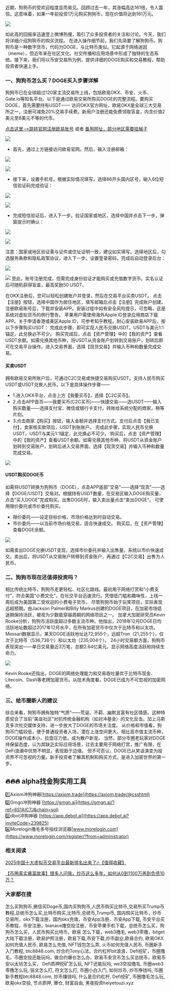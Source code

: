 近期，狗狗币的受欢迎程度显而易见。回顾过去一年，其涨幅高达161倍，令人震惊。这意味着，如果一年前投资1万元购买狗狗币，现在价值将达到161万元。

[![](https://307e939.webp.li/20250423094931034.png)](https://btc8848.com/top-10-exchanges)

如此高的回报率迅速登上微博热搜，吸引了众多投资者的关注和讨论。今天，我们将详细介绍狗狗币的购买流程。
在进入操作细节前，我们先简要了解狗狗币。狗狗币是一种数字货币，代码为DOGE，与比特币类似。它起源于网络迷因（meme），但近年来在社区文化、社交传播和应用场景中形成了独特的生态系统。接下来，我们将以币安交易所为例，提供详细的DOGE购买和交易教程，帮助投资者快速上手。

### 一、狗狗币怎么买？DOGE买入步骤详解
狗狗币已在全球超过120家主流交易所上线，包括欧易OKX、币安、火币、Gate.io等知名平台。以下是通过欧易交易所购买DOGE的完整流程。要购买DOGE，首先需要持有USDT——
访问OKX官方网址，欧易OKX是全球三大交易所之一，注册可减免20%交易手续费。新用户注册还能免费领取盲盒，内含价值2美元至8美元不等的代币。

 [点击这里–>跳转官网注册欧易账号](https://www.chouyi.world/zh-hans/join/18639032)  或者 [备用网址，部分地区需要挂梯子](https://www.okx.com/zh-hans/join/74873351)

 [![](https://fe095ec.webp.li/top-10-exchanges-001.jpg)](https://www.chouyi.world/zh-hans/join/18639032)

- 首先，通过上方链接访问欧易官网。然后，输入注册邮箱：

[![](https://ac63e02.webp.li/okx2.jpg)](https://btc8848.com/top-10-exchanges)

[![](https://ac63e02.webp.li/okx3.jpg)](https://btc8848.com/top-10-exchanges)

- 接下来，设置手机号。根据实际情况填写，选择86开头国内区号，输入6位短信验证码完成验证：

[![](https://ac63e02.webp.li/okx4.jpg)](https://btc8848.com/top-10-exchanges)

[![](https://ac63e02.webp.li/okx5.jpg)](https://btc8848.com/top-10-exchanges)

- 完成短信验证后，进入下一步。验证国家或地区，选择中国并点击下一步，弹窗提示时确认：

[![](https://ac63e02.webp.li/okx6.jpg)](https://btc8848.com/top-10-exchanges)

[![](https://ac63e02.webp.li/okx7.jpg)](https://btc8848.com/top-10-exchanges)

注意：国家或地区验证需与证件或住址证明一致，建议如实填写。选择地区后，勾选服务条款和隐私政策协议，进入下一步。设置登录密码，完成后自动登录后台：

[![](https://ac63e02.webp.li/okx8.jpg)](https://btc8848.com/top-10-exchanges)

[![](https://ac63e02.webp.li/okx9.jpg)](https://btc8848.com/top-10-exchanges)
至此，账号注册完成，但需完成身份验证才能购买或充值数字货币。实名认证后可随机获得盲盒，最高奖励50 USDT。

在OKX注册后，您可以轻松创建账户并登录，然后在交易平台买卖USDT。
点击【注册】按钮，选择中国作为居住地区，填写邮箱后点击【注册】完成账户创建。
注册欧易账号后，下载并安装APP。安装过程中如有安全风险提示，可忽略，这是系统对虚拟货币的例行警告。
苹果用户需使用海外Apple ID登录应用商店下载APP。关于申请香港或美区Apple ID，可参考知乎教程。耐心安装欧易APP后，按以下步骤购买USDT：
完成此步骤，即可实现人民币兑换USDT。USDT与美元1:1锚定，此兑换必不可少。
购买完成后，点击【资产管理】中的【我的资产】查看USDT余额。如需兑换其他币种，将USDT从资金账户划转到交易账户，划转后即可在交易平台操作。进入交易界面，选择【现货交易】并输入币种和数量完成交易。

#### 买卖USDT
拥有欧易交易所账户后，可通过C2C交易或快捷交易购买USDT。支持人民币购买USDT或USDT兑换人民币。以下是具体操作步骤——

- 1.进入OKX平台，点击上方【我要买币】，选择【C2C买币】。
- 2.点击APP首页——我要买币(C2C买币)——快捷交易——选USDT——输入购买数量——选择支付宝、微信或银行卡支付，转账给系统分配的商家，稍等片刻。
- 3.点击商家【购买】按钮，输入金额并选择支付方式。支付后点击【我已支付】，卖家核实款项后，USDT到账账户。
完成此步骤，实现人民币兑换USDT。USDT与美元1:1锚定，此兑换必不可少。
购买后，点击【资产管理】中的【我的资产】查看USDT余额。如需兑换其他币种，将USDT从资金账户划转到交易账户，划转后进入交易界面，选择【现货交易】并输入币种和数量完成交易。

![](https://ac63e02.webp.li/ouyichongzhi.png)

#### USDT购买DOGE币
如需将USDT转换为狗狗币（DOGE），点击APP底部"交易"——选择“现货”——选择【DOGE/USDT】交易对。根据持有USDT数量，在交易区输入DOGE购买量，点击“买入DOGE”完成购买。出售DOGE时，输入卖出量点击“卖出DOGE”。
可使用限价委托或市价委托购买。
- 限价委托——设定目标价格，市场价格达到时自动交易。
- 市价委托——以当前市场价格交易，适合快速成交。
购买后，在【资产管理】查看DOGE余额。

[![](https://307e939.webp.li/20250423095248392.png)](https://btc8848.com/top-10-exchanges)

如需卖出DOGE兑换USDT变现，选择市价委托并输入出售量，系统以市价快速成交。卖出后，将USDT从交易账户转移到资金账户，再通过【C2C交易】出售为人民币。

### 二、狗狗币现在还值得投资吗？
相比传统比特币，狗狗币走更轻松、社区化路线。最初用于网络打赏和“小费支付”，符合美国“小费文化”，在社交平台迅速流行。凭借低门槛和趣味性，上线一周后成为美国第二受欢迎的小费电子货币。
尽管狗狗币始于玩笑项目，实际表现远超预期。由Jackson Palmer和Billy Markus创建的DOGE项目，在加密市场低迷期保持活跃，被视为少数能穿越周期的网络项目之一。
加拿大加密研究员Kevin Rooke分析，狗狗币活跃度超过多数主流币种。他指出，2018年12月DOGE日均活跃地址数超过2017年12月水平，在所有加密货币中仅次于比特币和以太坊。Messari数据显示，某天DOGE活跃地址达72,955个，远超Tron（21,255个），仅次于比特币（536,738个）和以太坊（235,004个）。
24小时交易额方面，狗狗币表现突出——单日交易量近3万笔，总额2.64亿美元，显示网络高度活跃和持续生命力。

[![](https://307e939.webp.li/20250423095507256.png)](https://btc8848.com/top-10-exchanges)

Kevin Rooke还指出，DOGE的网络处理能力和交易吞吐量优于比特币现金、Litecoin、Dash等老牌加密货币。从技术角度看，DOGE已成为不可忽视的加密网络。

### 三、给币圈新人的建议
综合来看，狗狗币拥有独特“气质”——荒诞、不羁、幽默且富有社区情感。这种特质契合了当前“美韭社区”对抗传统金融机构（如对冲基金）的文化反击。加上马斯克多次社交媒体支持，进一步放大了DOGE的市场关注度。
从价格和市值看，狗狗币门槛较低，便于普通投资者入场，潜在上涨空间更大。相比高市值主流币种，DOGE操作成本小，拉盘压力低，成为散户新宠。
当然，部分币圈老玩家对DOGE持保留态度，认为其缺乏实际应用场景，过去主要用于网络打赏，推广有限，在DeFi浪潮中优势不明显，表现趋于边缘。
但不可否认，DOGE已从笑话演变为投资界不可忽视的力量。新手投资者了解其机制和购买方式，是进入加密世界的第一步。

## 🔥🔥🔥 alpha找金狗实用工具
1️⃣Axiom冲狗神器[https://axiom.trade](https://axiom.trade/@csshtml)  
2️⃣Gmgn冲狗神器 [https://gmgn.ai](https://gmgn.ai/?ref=6S1AIC7J&chain=sol)  
3️⃣dbot冲狗神器 [https://app.debot.ai](https://app.debot.ai?inviteCode=239825)  
4️⃣Morelogin撸毛多号指纹浏览器[www.morelogin.com](https://www.morelogin.com/register/?from=administrator)  

### 相关阅读
[2025中国十大虚拟币交易平台最新排名出来了🔥【值得收藏】](https://btc8848.com/top-10-exchanges/)

[【币圈真实暴富故事】很多人问我，炒币这么多年，如何从0到1100万再到负债10万？](https://heiyetouzi.xyz/biquanstory001/)

### 大家都在搜
怎么买狗狗币,微信买Doge币,国内买狗狗币,人民币购买比特币,交易所买Trump币教程,总统币怎么买,比特币购买,比特币,总统币,Trump币, 国内购买比特币，炒币交易所，okx下载注册，国内okx充值，币安App注册，币安App下载, 币安平台买币教程，币安注册，bianace撸空投注册，币安苹果手机下载，总统币怎么买，狗狗币怎么买，人民币购买比特币，欧易 怎么下载，web3撸毛, web3零撸，bitget大陆下载注册，欧易护照注册，欧易下载,币安下载,炒币副业,欧易合约, 欧易OKX如何充值人民币, 欧易怎么充值, NFT钱包怎么弄, 火币如何充值人民币, 币圈新手入门教程, btc8848.com, 炒合约Tony心法，合约杠杆bit浪浪，Defi挖矿，币圈撸毛，币圈空投还能玩吗，做合约爆仓怎么办，欧易币安货币怎么买总统币，欧易币安以太坊怎么买， Defi质押挖矿怎么玩, NFT还能玩吗, we3空投撸毛, 币圈web3零撸怎么玩, 铭文怎么打, 符文怎么打, 币圈小白入门, 如何炒币, 炒币挣钱吗, 币圈新手教程btc8848.com, 炒币赚钱吗, 什么是合约杠杆, Defi挖矿, 币圈撸毛怎么玩, 欧易okx空投, 节点质押, 爆仓, 财富自由, 黑夜投资heiyetouzi.xyz
